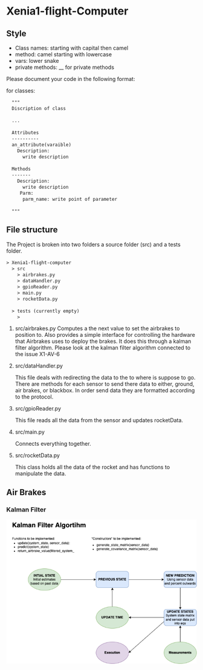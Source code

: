 # Xenia1-flight-Computer

## Style

- Class names: starting with capital then camel 
- method: camel starting with lowercase 
- vars: lower snake 
- private methods: \_\_ for private methods 

Please document your code in the following format:

for classes:

```
  """
  Discription of class
  
  ...
  
  Attributes
  ----------
  an_attribute(varaible)
    Description:
      write description
     
  Methods
  -------
    Description:
      write description
     Parm:
      parm_name: write point of parameter
      
  """
```



## File structure

The Project is broken into two folders a source folder (src) and a tests folder. 
```
> Xenia1-flight-computer
  > src 
    > airbrakes.py
    > dataHandler.py
    > gpioReader.py
    > main.py
    > rocketData.py

  > tests (currently empty)
    > 
```

1. src/airbrakes.py
   Computes a the next value to set the airbrakes to position to. Also provides a simple interface for controlling the hardware that Airbrakes uses to  deploy the brakes. It does this through a kalman filter algorithm. Please look at the kalman filter algorithm connected    to the issue X1-AV-6 [](https://github.com/UVicRocketry/Xenia1-flight-Computer/issues/14)
   
   
2. src/dataHandler.py

   This file deals with redirecting the data to the to where is suppose to go. There are methods for each sensor to send there data to either, ground, air brakes, or    blackbox. In order send data they are formatted according to the protocol.

3. src/gpioReader.py
   
   This file reads all the data from the sensor and updates rocketData.
   
4. src/main.py
  
   Connects everything together. 
   
5. src/rocketData.py

   This class holds all the data of the rocket and has functions to manipulate the data. 
   
## Air Brakes

### Kalman Filter

![Kalman Filter Image](/KalmanFilter.drawio.png)


